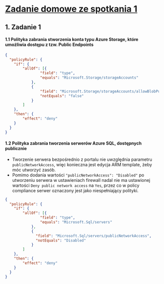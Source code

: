 # [Zadanie domowe ze spotkania 1](https://szkolachmury.pl/az-304-microsoft-azure-architect-design/design-landing-zone-basics/zadanie-domowe/)


## 1. Zadanie 1

#### 1.1 Polityka zabrania stworzenia konta typu Azure Storage, które umożliwia dostępu z tzw. Public Endpoints

```json
{
  "policyRule": {
    "if": {
        "allOf": [{
                "field": "type",
                "equals": "Microsoft.Storage/storageAccounts"
            },
            {
                "field": "Microsoft.Storage/storageAccounts/allowBlobPublicAccess",
                "notEquals": "false"
            }
        ]
    },
    "then": {
        "effect": "deny"
    }
  }
}
```

#### 1.2 Polityka zabrania tworzenia serwerów Azure SQL, dostępnych publicznie

* Tworzenie serwera bezpośrednio z portalu nie uwzględnia parametru `publicNetworkAccess`, więc konieczna jest edycja ARM template, żeby móc utworzyć zasób.
* Pomimo dodania wartości `"publicNetworkAccess": "Disabled"` po utworzeniu serwera w ustawieniach firewall nadal nie ma ustawionej wartości `Deny public network access` na `Yes`, przez co w policy compliance serwer oznaczony jest jako niespełniający polityki.

```json
{
  "policyRule": {
    "if": {
        "allOf": [{
                "field": "type",
                "equals": "Microsoft.Sql/servers"
            },
            {
              "field": "Microsoft.Sql/servers/publicNetworkAccess",
              "notEquals": "Disabled"
            }
        ]
    },
    "then": {
        "effect": "deny"
    }
  }
}
```

